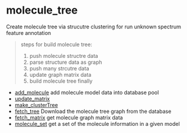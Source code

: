 ﻿# molecule_tree

Create molecule tree via strucutre clustering for run unknown spectrum feature annotation
> steps for build molecule tree:
>  
>  1. push molecule structre data
>  2. parse structure data as graph
>  3. push many strcutre data
>  4. update graph matrix data
>  5. build molecule tree finally

+ [add_molecule](molecule_tree/add_molecule.1) add molecule model data into database pool
+ [update_matrix](molecule_tree/update_matrix.1) 
+ [make_clusterTree](molecule_tree/make_clusterTree.1) 
+ [fetch_tree](molecule_tree/fetch_tree.1) Download the molecule tree graph from the database
+ [fetch_matrix](molecule_tree/fetch_matrix.1) get molecule graph matrix data
+ [molecule_set](molecule_tree/molecule_set.1) get a set of the molecule information in a given model
